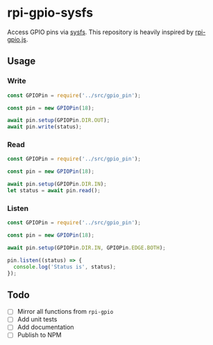 # rpi-gpio-sysfs

Access GPIO pins via [sysfs](https://elinux.org/RPi_GPIO_Code_Samples#sysfs.2C_part_of_the_raspbian_operating_system). This repository is heavily inspired by [rpi-gpio.js](https://github.com/JamesBarwell/rpi-gpio.js).


## Usage

### Write

```javascript
const GPIOPin = require('../src/gpio_pin');

const pin = new GPIOPin(18);

await pin.setup(GPIOPin.DIR.OUT);
await pin.write(status);
```

### Read

```javascript
const GPIOPin = require('../src/gpio_pin');

const pin = new GPIOPin(18);

await pin.setup(GPIOPin.DIR.IN);
let status = await pin.read();
```

### Listen

```javascript
const GPIOPin = require('../src/gpio_pin');

const pin = new GPIOPin(18);

await pin.setup(GPIOPin.DIR.IN, GPIOPin.EDGE.BOTH);

pin.listen((status) => {
  console.log('Status is', status);
});
```

## Todo

- [ ] Mirror all functions from `rpi-gpio`
- [ ] Add unit tests
- [ ] Add documentation
- [ ] Publish to NPM
